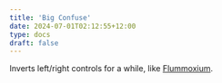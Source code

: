 ```yaml
---
title: 'Big Confuse'
date: 2024-07-01T02:12:55+12:00
type: docs
draft: false
---
```


Inverts left/right controls for a while, like [Flummoxium](https://noita.wiki.gg/wiki/Flummoxium).
